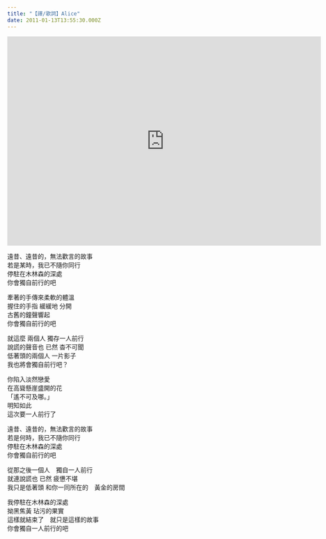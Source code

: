 ```yaml
---
title: "【譯/歌詞】Alice"
date: 2011-01-13T13:55:30.000Z
---
```


<iframe width="720" height="480" src="https://www.youtube.com/embed/MwouxFPLxBk" frameborder="0" allow="accelerometer; autoplay; clipboard-write; encrypted-media; gyroscope; picture-in-picture" allowfullscreen></iframe>

遠昔、遠昔的，無法歡言的故事
<br>若是某時，我已不隨你同行
<br>停駐在木林森的深處
<br>你會獨自前行的吧

牽著的手傳來柔軟的體溫
<br>握住的手指 緩緩地 分開
<br>古舊的鐘聲響起
<br>你會獨自前行的吧

就這麼 兩個人 獨存一人前行
<br>說謊的聲音也 已然 杳不可聞
<br>低著頭的兩個人 一片影子
<br>我也將會獨自前行吧？

你陷入淡然戀愛
<br>在高聳懸崖盛開的花
<br>「遙不可及哪。」
<br>明知如此
<br>這次要一人前行了

遠昔、遠昔的，無法歡言的故事
<br>若是何時，我已不隨你同行
<br>停駐在木林森的深處
<br>你會獨自前行的吧

從那之後一個人　獨自一人前行
<br>就連說謊也 已然 疲憊不堪
<br>我只是低著頭 和你一同所在的　黃金的房間

我停駐在木林森的深處
<br>拗黑焦黃 玷污的果實
<br>這樣就結束了　就只是這樣的故事
<br>你會獨自一人前行的吧
